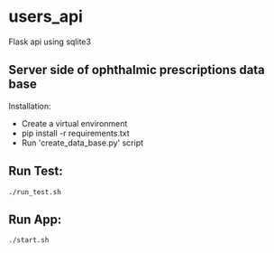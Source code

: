 # users_api
 Flask api using sqlite3

## Server side of ophthalmic prescriptions data base

Installation:
 - Create a virtual environment
 - pip install -r requirements.txt
 - Run 'create_data_base.py' script
 
## Run Test:
```
./run_test.sh
```
## Run App:
```
./start.sh
```
